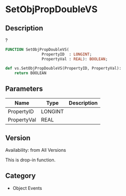 # SetObjPropDoubleVS

## Description
?

```pascal
FUNCTION SetObjPropDoubleVS(
				PropertyID  : LONGINT;
				PropertyVal : REAL): BOOLEAN;
```

```python
def vs.SetObjPropDoubleVS(PropertyID, PropertyVal):
    return BOOLEAN
```

## Parameters
|Name|Type|Description|
|---|---|---|
|PropertyID|LONGINT|   |
|PropertyVal|REAL|   |

## Version
Availability: from All Versions

This is drop-in function.

## Category
* Object Events


